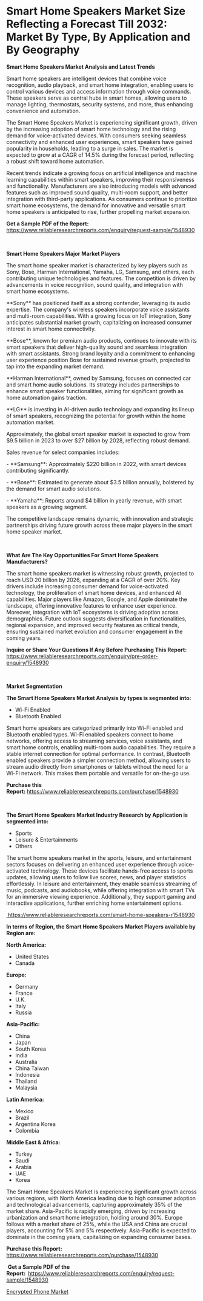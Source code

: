 <p><h1>Smart Home Speakers Market Size Reflecting a Forecast Till 2032: Market By Type, By Application and By Geography</h1></p><p><strong>Smart Home Speakers Market Analysis and Latest Trends</strong></p>
<p><p>Smart home speakers are intelligent devices that combine voice recognition, audio playback, and smart home integration, enabling users to control various devices and access information through voice commands. These speakers serve as central hubs in smart homes, allowing users to manage lighting, thermostats, security systems, and more, thus enhancing convenience and automation.</p><p>The Smart Home Speakers Market is experiencing significant growth, driven by the increasing adoption of smart home technology and the rising demand for voice-activated devices. With consumers seeking seamless connectivity and enhanced user experiences, smart speakers have gained popularity in households, leading to a surge in sales. The market is expected to grow at a CAGR of 14.5% during the forecast period, reflecting a robust shift toward home automation.</p><p>Recent trends indicate a growing focus on artificial intelligence and machine learning capabilities within smart speakers, improving their responsiveness and functionality. Manufacturers are also introducing models with advanced features such as improved sound quality, multi-room support, and better integration with third-party applications. As consumers continue to prioritize smart home ecosystems, the demand for innovative and versatile smart home speakers is anticipated to rise, further propelling market expansion.</p></p>
<p><strong>Get a Sample PDF of the Report:&nbsp;</strong> <a href="https://www.reliableresearchreports.com/enquiry/request-sample/1548930?utm_campaign=2657&utm_medium=2&utm_source=Github&utm_content=ia&utm_term=06042025&utm_id=smart-home-speakers">https://www.reliableresearchreports.com/enquiry/request-sample/1548930</a></p>
<p>&nbsp;</p>
<p><strong>Smart Home Speakers Major Market Players</strong></p>
<p><p>The smart home speaker market is characterized by key players such as Sony, Bose, Harman International, Yamaha, LG, Samsung, and others, each contributing unique technologies and features. The competition is driven by advancements in voice recognition, sound quality, and integration with smart home ecosystems.</p><p>**Sony** has positioned itself as a strong contender, leveraging its audio expertise. The company's wireless speakers incorporate voice assistants and multi-room capabilities. With a growing focus on IoT integration, Sony anticipates substantial market growth, capitalizing on increased consumer interest in smart home connectivity.</p><p>**Bose**, known for premium audio products, continues to innovate with its smart speakers that deliver high-quality sound and seamless integration with smart assistants. Strong brand loyalty and a commitment to enhancing user experience position Bose for sustained revenue growth, projected to tap into the expanding market demand.</p><p>**Harman International**, owned by Samsung, focuses on connected car and smart home audio solutions. Its strategy includes partnerships to enhance smart speaker functionalities, aiming for significant growth as home automation gains traction. </p><p>**LG** is investing in AI-driven audio technology and expanding its lineup of smart speakers, recognizing the potential for growth within the home automation market. </p><p>Approximately, the global smart speaker market is expected to grow from $9.5 billion in 2023 to over $27 billion by 2028, reflecting robust demand.</p><p>Sales revenue for select companies includes:</p><p>- **Samsung**: Approximately $220 billion in 2022, with smart devices contributing significantly.</p><p>- **Bose**: Estimated to generate about $3.5 billion annually, bolstered by the demand for smart audio solutions.</p><p>- **Yamaha**: Reports around $4 billion in yearly revenue, with smart speakers as a growing segment.</p><p>The competitive landscape remains dynamic, with innovation and strategic partnerships driving future growth across these major players in the smart home speaker market.</p></p>
<p>&nbsp;</p>
<p><strong>What Are The Key Opportunities For Smart Home Speakers Manufacturers?</strong></p>
<p><p>The smart home speakers market is witnessing robust growth, projected to reach USD 20 billion by 2026, expanding at a CAGR of over 20%. Key drivers include increasing consumer demand for voice-activated technology, the proliferation of smart home devices, and enhanced AI capabilities. Major players like Amazon, Google, and Apple dominate the landscape, offering innovative features to enhance user experience. Moreover, integration with IoT ecosystems is driving adoption across demographics. Future outlook suggests diversification in functionalities, regional expansion, and improved security features as critical trends, ensuring sustained market evolution and consumer engagement in the coming years.</p></p>
<p><strong>Inquire or Share Your Questions If Any Before Purchasing This Report:</strong> <a href="https://www.reliableresearchreports.com/enquiry/pre-order-enquiry/1548930?utm_campaign=2657&utm_medium=2&utm_source=Github&utm_content=ia&utm_term=06042025&utm_id=smart-home-speakers">https://www.reliableresearchreports.com/enquiry/pre-order-enquiry/1548930</a></p>
<p>&nbsp;</p>
<p><strong>Market Segmentation</strong></p>
<p><strong>The Smart Home Speakers Market Analysis by types is segmented into:</strong></p>
<p><ul><li>Wi-Fi Enabled</li><li>Bluetooth Enabled</li></ul></p>
<p><p>Smart home speakers are categorized primarily into Wi-Fi enabled and Bluetooth enabled types. Wi-Fi enabled speakers connect to home networks, offering access to streaming services, voice assistants, and smart home controls, enabling multi-room audio capabilities. They require a stable internet connection for optimal performance. In contrast, Bluetooth enabled speakers provide a simpler connection method, allowing users to stream audio directly from smartphones or tablets without the need for a Wi-Fi network. This makes them portable and versatile for on-the-go use.</p></p>
<p><strong>Purchase this Report:&nbsp;</strong><a href="https://www.reliableresearchreports.com/purchase/1548930?utm_campaign=2657&utm_medium=2&utm_source=Github&utm_content=ia&utm_term=06042025&utm_id=smart-home-speakers">https://www.reliableresearchreports.com/purchase/1548930</a></p>
<p>&nbsp;</p>
<p><strong>The Smart Home Speakers Market Industry Research by Application is segmented into:</strong></p>
<p><ul><li>Sports</li><li>Leisure & Entertainments</li><li>Others</li></ul></p>
<p><p>The smart home speakers market in the sports, leisure, and entertainment sectors focuses on delivering an enhanced user experience through voice-activated technology. These devices facilitate hands-free access to sports updates, allowing users to follow live scores, news, and player statistics effortlessly. In leisure and entertainment, they enable seamless streaming of music, podcasts, and audiobooks, while offering integration with smart TVs for an immersive viewing experience. Additionally, they support gaming and interactive applications, further enriching home entertainment options.</p></p>
<p><a href="https://www.reliableresearchreports.com/smart-home-speakers-r1548930?utm_campaign=2657&utm_medium=2&utm_source=Github&utm_content=ia&utm_term=06042025&utm_id=smart-home-speakers">&nbsp;https://www.reliableresearchreports.com/smart-home-speakers-r1548930</a></p>
<p><strong>In terms of Region, the Smart Home Speakers Market Players available by Region are:</strong></p>
<p>
    <p> <strong> North America: </strong>
        <ul>
            <li>United States</li>
            <li>Canada</li>
        </ul>
        </p> 
    <p> <strong> Europe: </strong>
        <ul>
            <li>Germany</li>
            <li>France</li>
            <li>U.K.</li>
            <li>Italy</li>
            <li>Russia</li>
        </ul>
        </p> 
    <p> <strong> Asia-Pacific: </strong>
        <ul>
            <li>China</li>
            <li>Japan</li>
            <li>South Korea</li>
            <li>India</li>
            <li>Australia</li>
            <li>China Taiwan</li>
            <li>Indonesia</li>
            <li>Thailand</li>
            <li>Malaysia</li>
        </ul>
        </p> 
    <p> <strong> Latin America: </strong>
        <ul>
            <li>Mexico</li>
            <li>Brazil</li>
            <li>Argentina Korea</li>
            <li>Colombia</li>
        </ul>
        </p> 
    <p> <strong> Middle East & Africa: </strong>
        <ul>
            <li>Turkey</li>
            <li>Saudi</li>
            <li>Arabia</li>
            <li>UAE</li>
            <li>Korea</li>
        </ul>
    </p>
    </p>
<p><p>The Smart Home Speakers Market is experiencing significant growth across various regions, with North America leading due to high consumer adoption and technological advancements, capturing approximately 35% of the market share. Asia-Pacific is rapidly emerging, driven by increasing urbanization and smart home integration, holding around 30%. Europe follows with a market share of 25%, while the USA and China are crucial players, accounting for 5% and 5% respectively. Asia-Pacific is expected to dominate in the coming years, capitalizing on expanding consumer bases.</p></p>
<p><strong>Purchase this Report: </strong><a href="https://www.reliableresearchreports.com/purchase/1548930?utm_campaign=2657&utm_medium=2&utm_source=Github&utm_content=ia&utm_term=06042025&utm_id=smart-home-speakers">https://www.reliableresearchreports.com/purchase/1548930</a></p>
<p>&nbsp;<strong>Get a Sample PDF of the Report:&nbsp;&nbsp;</strong><a href="https://www.reliableresearchreports.com/enquiry/request-sample/1548930?utm_campaign=2657&utm_medium=2&utm_source=Github&utm_content=ia&utm_term=06042025&utm_id=smart-home-speakers">https://www.reliableresearchreports.com/enquiry/request-sample/1548930</a></p>
<p><strong></strong></p>
<p><p><a href="https://github.com/tselahiara/Market-Research-Report-List-1/blob/main/encrypted-phone-market.md?utm_campaign=2657&utm_medium=2&utm_source=Github&utm_content=ia&utm_term=06042025&utm_id=smart-home-speakers">Encrypted Phone Market</a></p></p>
